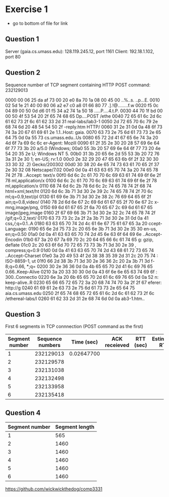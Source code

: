 # Exercise 1
- go to bottom of file for link
## Question 1

Server (gaia.cs.umass.edu): 128.119.245.12, port 1161 
Client: 192.18.1.102, port 80

## Question 2

Sequence number of TCP segment containing HTTP POST command: 232129013

0000   00 06 25 da af 73 00 20 e0 8a 70 1a 08 00 45 00   ..%..s. ..p...E.
0010   02 5d 1e 21 40 00 80 06 a2 e7 c0 a8 01 66 80 77   .].!@........f.w
0020   f5 0c 04 89 00 50 0d d6 01 f5 34 a2 74 1a 50 18   .....P....4.t.P.
0030   44 70 1f bd 00 00 50 4f 53 54 20 2f 65 74 68 65   Dp....POST /ethe
0040   72 65 61 6c 2d 6c 61 62 73 2f 6c 61 62 33 2d 31   real-labs/lab3-1
0050   2d 72 65 70 6c 79 2e 68 74 6d 20 48 54 54 50 2f   -reply.htm HTTP/
0060   31 2e 31 0d 0a 48 6f 73 74 3a 20 67 61 69 61 2e   1.1..Host: gaia.
0070   63 73 2e 75 6d 61 73 73 2e 65 64 75 0d 0a 55 73   cs.umass.edu..Us
0080   65 72 2d 41 67 65 6e 74 3a 20 4d 6f 7a 69 6c 6c   er-Agent: Mozill
0090   61 2f 35 2e 30 20 28 57 69 6e 64 6f 77 73 3b 20   a/5.0 (Windows; 
00a0   55 3b 20 57 69 6e 64 6f 77 73 20 4e 54 20 35 2e   U; Windows NT 5.
00b0   31 3b 20 65 6e 2d 55 53 3b 20 72 76 3a 31 2e 30   1; en-US; rv:1.0
00c0   2e 32 29 20 47 65 63 6b 6f 2f 32 30 30 33 30 32   .2) Gecko/200302
00d0   30 38 20 4e 65 74 73 63 61 70 65 2f 37 2e 30 32   08 Netscape/7.02
00e0   0d 0a 41 63 63 65 70 74 3a 20 74 65 78 74 2f 78   ..Accept: text/x
00f0   6d 6c 2c 61 70 70 6c 69 63 61 74 69 6f 6e 2f 78   ml,application/x
0100   6d 6c 2c 61 70 70 6c 69 63 61 74 69 6f 6e 2f 78   ml,application/x
0110   68 74 6d 6c 2b 78 6d 6c 2c 74 65 78 74 2f 68 74   html+xml,text/ht
0120   6d 6c 3b 71 3d 30 2e 39 2c 74 65 78 74 2f 70 6c   ml;q=0.9,text/pl
0130   61 69 6e 3b 71 3d 30 2e 38 2c 76 69 64 65 6f 2f   ain;q=0.8,video/
0140   78 2d 6d 6e 67 2c 69 6d 61 67 65 2f 70 6e 67 2c   x-mng,image/png,
0150   69 6d 61 67 65 2f 6a 70 65 67 2c 69 6d 61 67 65   image/jpeg,image
0160   2f 67 69 66 3b 71 3d 30 2e 32 2c 74 65 78 74 2f   /gif;q=0.2,text/
0170   63 73 73 2c 2a 2f 2a 3b 71 3d 30 2e 31 0d 0a 41   css,*/*;q=0.1..A
0180   63 63 65 70 74 2d 4c 61 6e 67 75 61 67 65 3a 20   ccept-Language: 
0190   65 6e 2d 75 73 2c 20 65 6e 3b 71 3d 30 2e 35 30   en-us, en;q=0.50
01a0   0d 0a 41 63 63 65 70 74 2d 45 6e 63 6f 64 69 6e   ..Accept-Encodin
01b0   67 3a 20 67 7a 69 70 2c 20 64 65 66 6c 61 74 65   g: gzip, deflate
01c0   2c 20 63 6f 6d 70 72 65 73 73 3b 71 3d 30 2e 39   , compress;q=0.9
01d0   0d 0a 41 63 63 65 70 74 2d 43 68 61 72 73 65 74   ..Accept-Charset
01e0   3a 20 49 53 4f 2d 38 38 35 39 2d 31 2c 20 75 74   : ISO-8859-1, ut
01f0   66 2d 38 3b 71 3d 30 2e 36 36 2c 20 2a 3b 71 3d   f-8;q=0.66, *;q=
0200   30 2e 36 36 0d 0a 4b 65 65 70 2d 41 6c 69 76 65   0.66..Keep-Alive
0210   3a 20 33 30 30 0d 0a 43 6f 6e 6e 65 63 74 69 6f   : 300..Connectio
0220   6e 3a 20 6b 65 65 70 2d 61 6c 69 76 65 0d 0a 52   n: keep-alive..R
0230   65 66 65 72 65 72 3a 20 68 74 74 70 3a 2f 2f 67   eferer: http://g
0240   61 69 61 2e 63 73 2e 75 6d 61 73 73 2e 65 64 75   aia.cs.umass.edu
0250   2f 65 74 68 65 72 65 61 6c 2d 6c 61 62 73 2f 6c   /ethereal-labs/l
0260   61 62 33 2d 31 2e 68 74 6d 0d 0a                  ab3-1.htm..

## Question 3

First 6 segments in TCP connnection (POST command as the first)

|Segment number |Sequence numbers |Time (sec) |ACK receieved |RTT (sec) | Estimated RTT|
|--- | --- | --- | --- | --- | ---|
|1|232129013|0.02647700||||
|2|232129578|||||
|3|232131038|||||
|4|232132498|||||
|5|232133958|||||
|6|232135418|||||

## Question 4

|Segment number | Segment length|
|--- | ---|
|1|565|
|2|1460|
|3|1460|
|4|1460|
|5|1460|
|6|1460|
































https://github.com/wickwickthedog/comp3331